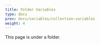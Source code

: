 ```yaml
---
title: Folder Variables
type: docs
prev: docs/variables/collection-variables
weight: 4
---
```


This page is under a folder.
